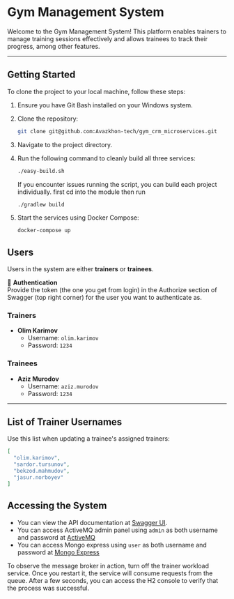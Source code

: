 # Gym Management System

Welcome to the Gym Management System! This platform enables trainers to manage training sessions effectively and allows trainees to track their progress, among other features.

---

## Getting Started

To clone the project to your local machine, follow these steps:

1. Ensure you have Git Bash installed on your Windows system.
2. Clone the repository:
   ```bash
   git clone git@github.com:Avazkhon-tech/gym_crm_microservices.git
   ```

3. Navigate to the project directory. 
4. Run the following command to cleanly build all three services:
   ```bash
   ./easy-build.sh
   ```
   
   If you encounter issues running the script, you can build each project individually.
   first cd into the module then run
   ```bash
   ./gradlew build
   ```

5. Start the services using Docker Compose:
   ```bash
   docker-compose up
   ```


## Users

Users in the system are either **trainers** or **trainees**.

🔑 **Authentication**  
Provide the token (the one you get from login) in the Authorize section of Swagger (top right corner) for the user you want to authenticate as.

### Trainers
- **Olim Karimov**
    - Username: `olim.karimov`
    - Password: `1234`

### Trainees
- **Aziz Murodov**
    - Username: `aziz.murodov`
    - Password: `1234`

---

## List of Trainer Usernames
Use this list when updating a trainee's assigned trainers:

```json
[
  "olim.karimov",
  "sardor.tursunov",
  "bekzod.mahmudov",
  "jasur.norboyev"
]
```
## Accessing the System
- You can view the API documentation at [Swagger UI](http://localhost:8080/api/v1/swagger-ui/index.html#).
- You can access ActiveMQ admin panel using `admin` as both username and password at [ActiveMQ](http://localhost:8161/admin/queues.jsp)
- You can access Mongo express using `user` as both username and password at [Mongo Express](http://localhost:8000)

To observe the message broker in action, turn off the trainer workload service. 
Once you restart it, the service will consume requests from the queue. 
After a few seconds, you can access the H2 console to verify that the process was successful.






   